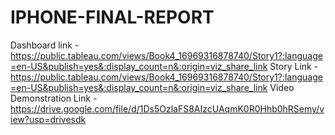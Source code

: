 # IPHONE-FINAL-REPORT


Dashboard link - https://public.tableau.com/views/Book4_16969316878740/Story1?:language=en-US&publish=yes&:display_count=n&:origin=viz_share_link
Story Link - https://public.tableau.com/views/Book4_16969316878740/Story1?:language=en-US&publish=yes&:display_count=n&:origin=viz_share_link
Video Demonstration Link - https://drive.google.com/file/d/1Ds5OzlaFS8AIzcUAqmK0R0Hhb0hRSemy/view?usp=drivesdk
